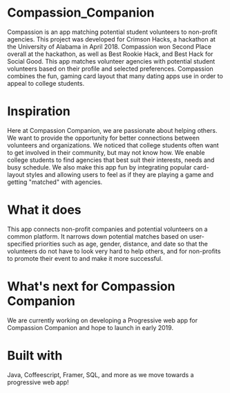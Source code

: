 # Compassion_Companion
Compassion is an app matching potential student volunteers to non-profit agencies. This project was developed for Crimson Hacks, a hackathon at the University of Alabama in April 2018. Compassion won Second Place overall at the hackathon, as well as Best Rookie Hack, and Best Hack for Social Good. This app matches volunteer agencies with potential student volunteers based on their profile and selected preferences. Compassion combines the fun, gaming card layout that many dating apps use in order to appeal to college students.

# Inspiration
Here at Compassion Companion, we are passionate about helping others. We want to provide the opportunity for better connections between volunteers and organizations. We noticed that college students often want to get involved in their community, but may not know how. We enable college students to find agencies that best suit their interests, needs and busy schedule. We also make this app fun by integrating popular card-layout styles and allowing users to feel as if they are playing a game and getting "matched" with agencies.

# What it does
This app connects non-profit companies and potential volunteers on a common platform. It narrows down potential matches based on user-specified priorities such as age, gender, distance, and date so that the volunteers do not have to look very hard to help others, and for non-profits to promote their event to and make it more successful.

# What's next for Compassion Companion
We are currently working on developing a Progressive web app for Compassion Companion and hope to launch in early 2019. 

# Built with
Java, Coffeescript, Framer, SQL, and more as we move towards a progressive web app!
